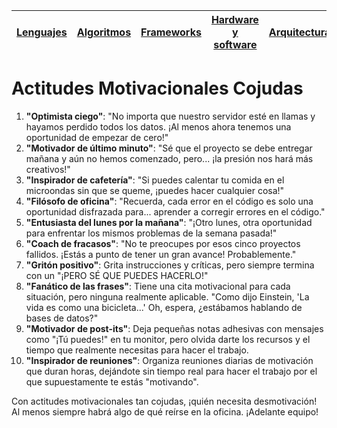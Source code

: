[Lenguajes](lenguajeProgramacionCojudos.md)|[Algoritmos](algoritmosCojudos.md)|[Frameworks](frameworksCojudos.md)|[Hardware y software](hardwareSoftwareCojudo.md)|[Arquitecturas](arquitecturasCojudas.md)|[Metodologías](metodologiasCojudas.md)|[Roles y cargos](rolesCojudos.md)|[Dinámicas](dinamicasCojudas.md)|[Actitudes motivacionales](actitudesMotivacionalesCojudas.md)|
|-|-|-|-|-|-|-|-|-|

# Actitudes Motivacionales Cojudas

1. **"Optimista ciego"**: "No importa que nuestro servidor esté en llamas y hayamos perdido todos los datos. ¡Al menos ahora tenemos una oportunidad de empezar de cero!"
1. **"Motivador de último minuto"**: "Sé que el proyecto se debe entregar mañana y aún no hemos comenzado, pero... ¡la presión nos hará más creativos!"
1. **"Inspirador de cafetería"**: "Si puedes calentar tu comida en el microondas sin que se queme, ¡puedes hacer cualquier cosa!"
1. **"Filósofo de oficina"**: "Recuerda, cada error en el código es solo una oportunidad disfrazada para... aprender a corregir errores en el código."
1. **"Entusiasta del lunes por la mañana"**: "¡Otro lunes, otra oportunidad para enfrentar los mismos problemas de la semana pasada!"
1. **"Coach de fracasos"**: "No te preocupes por esos cinco proyectos fallidos. ¡Estás a punto de tener un gran avance! Probablemente."
1. **"Gritón positivo"**: Grita instrucciones y críticas, pero siempre termina con un "¡PERO SÉ QUE PUEDES HACERLO!"
1. **"Fanático de las frases"**: Tiene una cita motivacional para cada situación, pero ninguna realmente aplicable. "Como dijo Einstein, 'La vida es como una bicicleta...' Oh, espera, ¿estábamos hablando de bases de datos?"
1. **"Motivador de post-its"**: Deja pequeñas notas adhesivas con mensajes como "¡Tú puedes!" en tu monitor, pero olvida darte los recursos y el tiempo que realmente necesitas para hacer el trabajo.
1. **"Inspirador de reuniones"**: Organiza reuniones diarias de motivación que duran horas, dejándote sin tiempo real para hacer el trabajo por el que supuestamente te estás "motivando".

Con actitudes motivacionales tan cojudas, ¡quién necesita desmotivación! Al menos siempre habrá algo de qué reírse en la oficina. ¡Adelante equipo!
